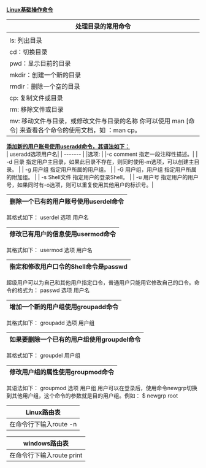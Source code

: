 [**Linux基础操作命令**]()

| 处理目录的常用命令 | 
| ------- | 
|         | 
| ls: 列出目录 | 
| cd：切换目录 | 
| pwd：显示目前的目录 | 
| mkdir：创建一个新的目录 | 
| rmdir：删除一个空的目录 | 
| cp: 复制文件或目录 | 
| rm: 移除文件或目录 | 
| mv: 移动文件与目录，或修改文件与目录的名称 你可以使用 man [命令] 来查看各个命令的使用文档，如 ：man cp。 | 

[**添加新的用户账号使用useradd命令，其语法如下：**]()   
| useradd选项用户名|
| ------- | 
|选项: |
|-c comment 指定一段注释性描述。| 
| -d 目录 指定用户主目录，如果此目录不存在，则同时使用-m选项，可以创建主目录。 | 
| -g 用户组 指定用户所属的用户组。 | 
| -G 用户组，用户组 指定用户所属的附加组。 | 
| -s Shell文件 指定用户的登录Shell。 | 
| -u 用户号 指定用户的用户号，如果同时有-o选项，则可以重复使用其他用户的标识号。| 

| 删除一个已有的用户账号使用userdel命令| 
| ------- |
其格式如下： userdel 选项 用户名 

|修改已有用户的信息使用usermod命令|
| ------- |
其格式如下： usermod 选项 用户名 

|指定和修改用户口令的Shell命令是passwd|
| ------- |
超级用户可以为自己和其他用户指定口令，普通用户只能用它修改自己的口令。命令的格式为： passwd 选项 用户名

| 增加一个新的用户组使用groupadd命令| 
| ------- |
其格式如下： groupadd 选项 用户组 

|如果要删除一个已有的用户组使用groupdel命令|
| ------- |
其格式如下： groupdel 用户组 

|修改用户组的属性使用groupmod命令|
| ------- |
其语法如下： groupmod 选项 用户组 用户可以在登录后，使用命令newgrp切换到其他用户组，这个命令的参数就是目的用户组。例如： $ newgrp root

|Linux路由表|
| ------- |
|在命令行下输入route -n |

|windows路由表 |
| ------- |
|在命令行下输入route print|
